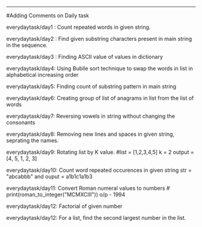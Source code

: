 ---------------------------------------------------------------------------------------------------------------------------------------------------------------------------------
#Adding Comments on Daily task

everydaytask/day1 : Count repeated words in given string.

everydaytask/day2 : Find given substring characters present in main string in the sequence.

everydaytask/day3 : Finding ASCII value of values in dictionary

everydaytask/day4: Using Bublle sort technique to swap the words in list in alphabetical increasing order

everydaytask/day5: Finding count of substring pattern in main string

everydaytask/day6: Creating group of list of anagrams in list from the list of words

everydaytask/day7: Reversing vowels in string without changing the consonants

everydaytask/day8: Removing new lines and spaces in given string, seprating the names.

everydaytask/day9: Rotating list by K value. #list = [1,2,3,4,5] k = 2 output = [4, 5, 1, 2, 3]
      
everydaytask/day10: Count word repeated occurences in given string str = "abcabbb" and ouput = a1b1c1a1b3

everydaytask/day11: Convert Roman numeral values to numbers # print(roman_to_integer("MCMXCIII"))  o/p - 1994

everydaytask/day12: Factorial of given number

everydaytask/day12: For a list, find the second largest number in the list.
